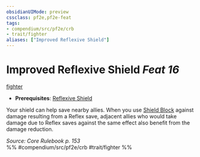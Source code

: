 ```yaml
---
obsidianUIMode: preview
cssclass: pf2e,pf2e-feat
tags:
- compendium/src/pf2e/crb
- trait/fighter
aliases: ["Improved Reflexive Shield"]
---
```

# Improved Reflexive Shield  *Feat 16*  
[fighter](Reference/Rules/Traits/fighter.md "Fighter Class Trait")  

- **Prerequisites**: [Reflexive Shield](reflexive-shield.md)

Your shield can help save nearby allies. When you use [Shield Block](Reference/Compendium/Feats/shield-block.md) against damage resulting from a Reflex save, adjacent allies who would take damage due to Reflex saves against the same effect also benefit from the damage reduction.

*Source: Core Rulebook p. 153*  
%% #compendium/src/pf2e/crb #trait/fighter %%